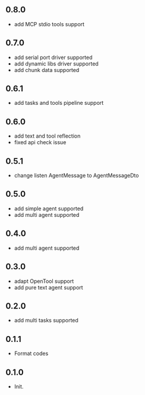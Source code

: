 ## 0.8.0

- add MCP stdio tools support

## 0.7.0

- add serial port driver supported
- add dynamic libs driver supported
- add chunk data supported

## 0.6.1

- add tasks and tools pipeline support

## 0.6.0

- add text and tool reflection
- fixed api check issue

## 0.5.1

- change listen AgentMessage to AgentMessageDto

## 0.5.0 

- add simple agent supported
- add multi agent supported

## 0.4.0

- add multi agent supported

## 0.3.0

- adapt OpenTool support
- add pure text agent support

## 0.2.0

- add multi tasks supported

## 0.1.1

- Format codes

## 0.1.0

- Init.
